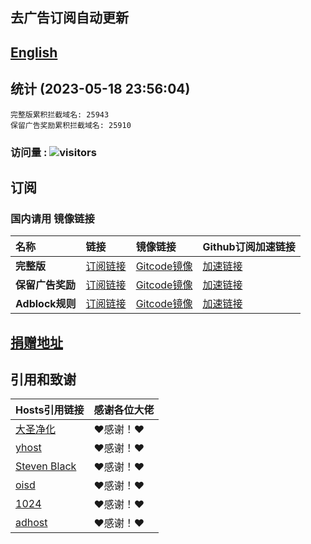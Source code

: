 ## 去广告订阅自动更新
## [English](./README_en.md)

## 统计 (2023-05-18 23:56:04)
```
完整版累积拦截域名: 25943
保留广告奖励累积拦截域名: 25910
```
### 访问量 : ![visitors](https://visitor-badge.glitch.me/badge?page_id=lingeringsound.10007_auto&left_color=green&right_color=red)

## 订阅
### 国内请用 **镜像链接**  

| **名称** | **链接** | **镜像链接** | **Github订阅加速链接** |
| :-- | :-- | :-- | :-- |
| **完整版** | [订阅链接](https://raw.githubusercontent.com/lingeringsound/10007_auto/master/all) | [Gitcode镜像](https://gitcode.net/weixin_45617236/10007_auto/-/raw/master/all) | [加速链接](https://raw.gitmirror.com/lingeringsound/10007_auto/master/all) |
| **保留广告奖励** | [订阅链接](https://raw.githubusercontent.com/lingeringsound/10007_auto/master/reward) | [Gitcode镜像](https://gitcode.net/weixin_45617236/10007_auto/-/raw/master/reward) | [加速链接](https://raw.gitmirror.com/lingeringsound/10007_auto/master/reward) |
| **Adblock规则** | [订阅链接](https://raw.githubusercontent.com/lingeringsound/10007_auto/master/adb.txt) | [Gitcode镜像](https://gitcode.net/weixin_45617236/10007_auto/-/raw/master/adb.txt) | [加速链接](https://raw.gitmirror.com/lingeringsound/10007_auto/master/adb.txt) |


## **[捐赠地址](https://github.com/lingeringsound/10007)**


## 引用和致谢
| **Hosts引用链接** | 感谢各位大佬 |
| :-- | :-- |
| [大圣净化](https://github.com/jdlingyu/ad-wars) | ❤感谢！❤ |
| [yhost](https://github.com/VeleSila/yhosts) | ❤感谢！❤ |
| [Steven Black](https://github.com/StevenBlack/hosts) | ❤感谢！❤ |
| [oisd](https://oisd.nl/howto) | ❤感谢！❤ |
| [1024](https://github.com/Goooler/1024_hosts) | ❤感谢！❤ |
| [adhost](https://github.com/E7KMbb/AD-hosts) | ❤感谢！❤ |

